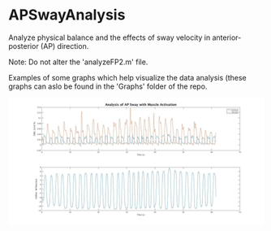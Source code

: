 # APSwayAnalysis

Analyze physical balance and the effects of sway velocity in anterior-posterior (AP) direction. 

Note: Do not alter the 'analyzeFP2.m' file. 

Examples of some graphs which help visualize the data analysis (these graphs can aslo be found in the 'Graphs' folder of the repo. 

![](Graphs/swayfast.jpg)
